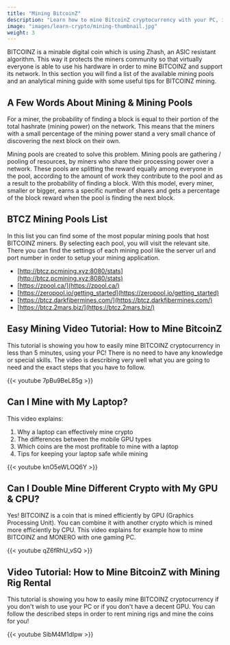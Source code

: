 ```yaml
---
title: "Mining BitcoinZ"
description: "Learn how to mine BitcoinZ cryptocurrency with your PC, including mining pools list and video tutorials"
image: "images/learn-crypto/mining-thumbnail.jpg"
weight: 3
---
```


BITCOINZ is a minable digital coin which is using Zhash, an ASIC resistant algorithm. This way it protects the miners community so that virtually everyone is able to use his hardware in order to mine BITCOINZ and support its network. In this section you will find a list of the available mining pools and an analytical mining guide with some useful tips for BITCOINZ mining.


## A Few Words About Mining & Mining Pools

For a miner, the probability of finding a block is equal to their portion of the total hashrate (mining power) on the network. This means that the miners with a small percentage of the mining power stand a very small chance of discovering the next block on their own.

Mining pools are created to solve this problem. Mining pools are gathering / pooling of resources, by miners who share their processing power over a network. These pools are splitting the reward equally among everyone in the pool, according to the amount of work they contribute to the pool and as a result to the probability of finding a block. With this model, every miner, smaller or bigger, earns a specific number of shares and gets a percentage of the block reward when the pool is finding the next block.

## BTCZ Mining Pools List

In this list you can find some of the most popular mining pools that host BITCOINZ miners. By selecting each pool, you will visit the relevant site. There you can find the settings of each mining pool like the server url and port number in order to setup your mining application.

- [http://btcz.pcmining.xyz:8080/stats](http://btcz.pcmining.xyz:8080/stats)
- [https://zpool.ca/](https://zpool.ca/)
- [https://zeropool.io/getting_started](https://zeropool.io/getting_started)
- [https://btcz.darkfibermines.com/](https://btcz.darkfibermines.com/)
- [https://btcz.2mars.biz/](https://btcz.2mars.biz/)

## Easy Mining Video Tutorial: How to Mine BitcoinZ

This tutorial is showing you how to easily mine BITCOINZ cryptocurrency in less than 5 minutes, using your PC! There is no need to have any knowledge or special skills. The video is describing very well what you are going to need and the exact steps that you have to follow.

{{< youtube 7pBu9BeL85g >}}

## Can I Mine with My Laptop?

This video explains:
1. Why a laptop can effectively mine crypto
2. The differences between the mobile GPU types
3. Which coins are the most profitable to mine with a laptop
4. Tips for keeping your laptop safe while mining

{{< youtube knO5eWLOQ6Y >}}

## Can I Double Mine Different Crypto with My GPU & CPU?

Yes! BITCOINZ is a coin that is mined efficiently by GPU (Graphics Processing Unit). You can combine it with another crypto which is mined more efficiently by CPU. This video explains for example how to mine BITCOINZ and MONERO with one gaming PC.

{{< youtube qZ6fRhU_vSQ >}}

## Video Tutorial: How to Mine BitcoinZ with Mining Rig Rental

This tutorial is showing you how to easily mine BITCOINZ cryptocurrency if you don't wish to use your PC or if you don't have a decent GPU. You can follow the described steps in order to rent mining rigs and mine the coins for you!

{{< youtube SibM4M1dIpw >}}